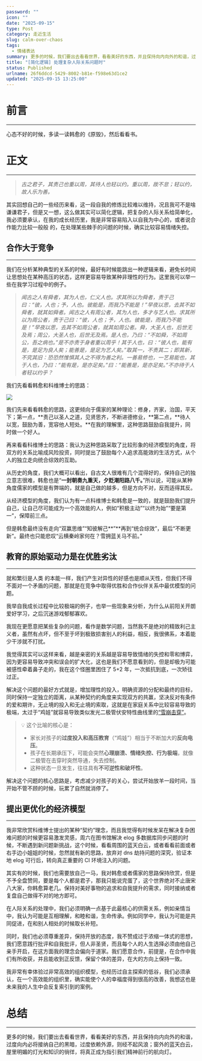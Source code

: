 ```yaml
---
password: ""
icon: ""
date: "2025-09-15"
type: Post
category: 走近生活
slug: calm-over-chaos
tags:
  - 情绪表达
summary: 更多的时候，我们要出去看看世界，看看美好的东西，并且保持向内向外的和谐，过度向内必将接纳自己的黑暗，过度依赖外源，则经不起风浪；窗外的蓝天白云，屋里明媚的灯光和知识的徜徉，将真正成为指引我们精神前行的航向灯。
title: "[简化逻辑] 处理复杂人际关系问题时"
status: Published
urlname: 26f6ddcd-5429-8002-b81e-f598e63d1ce2
updated: "2025-09-15 13:25:00"
---
```


# 前言

---

心态不好的时候，多读一读韩愈的《原毁》，然后看看书。

# 正文

---

> _古之君子，其责己也重以周，其待人也轻以约。重以周，故不怠；轻以约，故人乐为善。_

其实回想自己的一些经历来看，这一段自我的修炼比较难以维持，况且我可不是啥谦谦君子，但是又一想，这么做其实可以简化逻辑，把复杂的人际关系给简单化，我必须要承认，在我的成长经历里，我是非常容易陷入以自我为中心的，或者说合作能力比较一般般 的，在处理某些棘手的问题的时候，确实比较容易情绪失控。

## 合作大于竞争

---

我们在分析某种典型的关系的时候，最好有时候能跳出一种逻辑来看，避免长时间让思想处在某种高压的状态，这样更容易导致某种非理性的行为。这里我可以举一些在我学习过程中的例子。

> _闻古之人有舜者，其为人也，仁义人也。求其所以为舜者，责于己曰：“彼，人也；予，人也。彼能是，而我乃不能是！”早夜以思，去其不如舜者，就其如舜者。闻古之人有周公者，其为人也，多才与艺人也。求其所以为周公者，责于己曰：“彼，人也；予，人也。彼能是，而我乃不能是！”早夜以思，去其不如周公者，就其如周公者。舜，大圣人也，后世无及焉；周公，大圣人也，后世无及焉。是人也，乃曰：“不如舜，不如周公，吾之病也。”是不亦责于身者重以周乎！其于人也，曰：“彼人也，能有是，是足为良人矣；能善是，是足为艺人矣。”取其一，不责其二；即其新，不究其旧：恐恐然惟惧其人之不得为善之利。一善易修也，一艺易能也，其于人也，乃曰：“能有是，是亦足矣。”曰：“能善是，是亦足矣。”不亦待于人者轻以约乎？_

我们先看看韩愈和科维博士的思路：

![](https://bu.dusays.com/2025/09/15/68c806534b546.jpg)

我们先来看看韩愈的思路，这更倾向于儒家的某种理论：修身，齐家，治国，平天下；第一点，**责己以圣人之道，见贤思齐，不断进德修业，**第二点，**待人以宽，鼓励为善，宽容他人短处。**在我的理解里，这种思路鼓励自我提升，同时做一个好人。

再来看看科维博士的思路：我认为这种思路采取了比较形象的经济模型的角度，将双方的关系比喻成风险投资，同时提出了鼓励每个人追求高能效的生活方式，从个人的独立走向统合综效的互助。

从历史的角度，我们大概可以看出，自古文人很难有几个混得好的，保持自己的独立意志很难，韩愈也是“**一封朝奏九重天，夕贬潮阳路八千。**”所以说，可能从某种角度儒家的模型是有弊端的，就是自己做的越多，但是方向不对，反而适得其反。

从经济模型的角度，我们认为有一点科维博士和韩愈是一致的，就是鼓励我们提升自己，让自己尽可能成为一个高效能的人，例如“积极主动”“以终为始”“要是第一”，保障前三点。

但是韩愈最终没有走向“双赢思维”“知彼解己**”**再到“统合综效”，最后“不断更新”。最终也只能悲叹“云横秦岭家何在？雪拥蓝关马不前。”

## 教育的原始驱动力是在优胜劣汰

---

就和繁衍是人类 的本能一样，我们产生对异性的好感也是顺从天性，但我们不得不面对一个矛盾的问题，那就是在竞争中取得优胜和合作伙伴关系中最优模型的问题。

我举自我成长过程中比较极端的例子，也举一些现象来分析，为什么从前阳关开朗爱好学习，之后沉迷游戏郁郁寡欢。

我现在更愿意把某些复杂的问题，看作是数学问题，当然我不是绝对的精致利己主义者，虽然有点坏，但不至于坏到极致损害别人的利益，相反，我很佛系，本着能少干涉就不打扰。

我觉得其实可以这样来看，越是亲密的关系越是容易导致情绪的失控和零和博弈，因为更容易导致冲突和误会的扩大化，这也是我们不愿意看到的，但是却极为可能被感性牵着鼻子走的，我在这个怪圈里困住了 5+2 年，一次抵抗到底，一次矫往过正。

解决这个问题的最好方式就是，增加理性的投入，明确资源的分配和最终的目标，同时保持一定独立的距离，从某种契约的角度来实现双方的共赢，坚决反对有条件的爱和期许，无止境的投入和无止境的索取，这就是在家庭关系中比较容易导致的极端，太过于“鸡娃”就容易导致类似发光二极管伏安特性曲线里的[“雪崩击穿”](https://blog.csdn.net/2301_76250094/article/details/141279981)。

> 💡 这个比喻的核心是：
>
> - 家长对孩子的**过度投入和高压教育**（“鸡娃”）相当于不断加大的**反向电压**。
> - 孩子在长期承压下，可能会突然**心理崩溃、情绪失控、行为极端**，就像二极管在击穿时突然导通，失去控制。
> - 这种状态一旦发生，往往具有**不可逆性和破坏性**。

解决这个问题的核心思路是，考虑减少对孩子的关心，尝试开始放羊一段时间，当开始不管不顾的时候，玩累了自然就消停了。

## 提出更优化的经济模型

---

我非常欣赏科维博士提出的某种“契约”理念，而且我觉得有时候发呆在解决复杂困难问题的时候更容易激发灵感，周六在图书馆解决 elog 多数据库同步问题的时候，不断遇到新问题新挑战，这个时候，看看周围的蓝天白云，或者看看前面或者右手边小姐姐的时候，忽然就有新的思路，放弃对 dns 劫持问题的深究，验证本地 elog 可行后，转向真正重要的 CI 环境注入的问题。

其实有的时候，我们也需要放自己一马，我对韩愈或者儒家的思路保持欣赏，但是不予全盘赞同，要是每个人都是君子，那我只能说完蛋了，这个世界绝对不止唐宋八大家，你韩愈算老几。保持对美好事物的追求和自我提升的需求，同时接纳或者复盘自己做得不对的地方即可。

在人际关系的处理中，我们必须明确一点基于此最核心的供需关系，例如亲情当中，我认为可能是互相理解，和睦和谐，生命传承。例如同学中，我认为可能是共同促进，在和别人相处的时候取长补短。

同时，我们也必须尊重差异，保持开放的态度，我不赞成过于浓缩一体式的思想，我们愿意践行批评和自我批评，但人非圣贤，而且每个人的人生选择必须由他自己亲手开启，在这方面我的理念会偏向于道家。我们愿意合作，前提是，在合作中我们有所收获，并且能收到正反馈，保留个体的差异，在大的方向上保持一致。

我非常有幸体验过非常高效的组织模型，也经历过自主探索的低谷，我们必须承认，在一个高效能的组织里，确实能使个人的幸福度得到很高的改善，我想这也是未来我的人生中会反复索引到的案例。

# 总结

---

更多的时候，我们要出去看看世界，看看美好的东西，并且保持向内向外的和谐，过度向内必将接纳自己的黑暗，过度依赖外源，则经不起风浪；窗外的蓝天白云，屋里明媚的灯光和知识的徜徉，将真正成为指引我们精神前行的航向灯。
